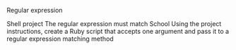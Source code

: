 Regular expression



Shell project 
The regular expression must match School
Using the project instructions, create a Ruby script that accepts one argument and pass it to a regular expression matching method
